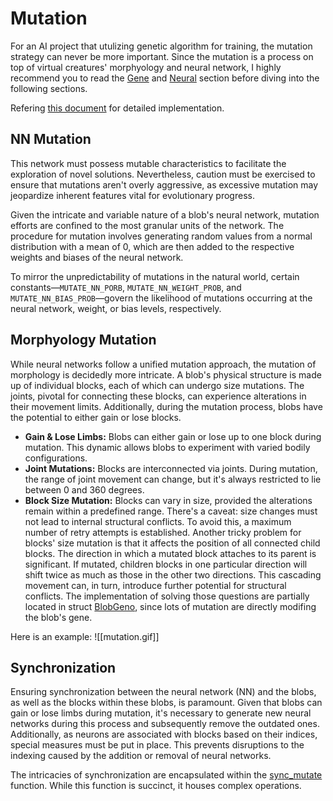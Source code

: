 # Mutation

For an AI project that utulizing genetic algorithm for training, the mutation strategy can never be more important. Since the mutation is a process on top of virtual creatures' morphyology and neural network, I highly recommend you to read the [Gene](Gene.md) and [Neural](Neural.md) section before diving into the following sections.

Refering [this document](https://evodoc.kaiyuanlou.com/evosim/mutate/index.html) for detailed implementation.
## NN Mutation

This network must possess mutable characteristics to facilitate the exploration of novel solutions. Nevertheless, caution must be exercised to ensure that mutations aren't overly aggressive, as excessive mutation may jeopardize inherent features vital for evolutionary progress.

Given the intricate and variable nature of a blob's neural network, mutation efforts are confined to the most granular units of the network. The procedure for mutation involves generating random values from a normal distribution with a mean of $0$, which are then added to the respective weights and biases of the neural network.

To mirror the unpredictability of mutations in the natural world, certain constants—`MUTATE_NN_PORB`, `MUTATE_NN_WEIGHT_PROB`, and `MUTATE_NN_BIAS_PROB`—govern the likelihood of mutations occurring at the neural network, weight, or bias levels, respectively.

## Morphyology Mutation

While neural networks follow a unified mutation approach, the mutation of morphology is decidedly more intricate. A blob's physical structure is made up of individual blocks, each of which can undergo size mutations. The joints, pivotal for connecting these blocks, can experience alterations in their movement limits. Additionally, during the mutation process, blobs have the potential to either gain or lose blocks.

- **Gain & Lose Limbs:** Blobs can either gain or lose up to one block during mutation. This dynamic allows blobs to experiment with varied bodily configurations.
- **Joint Mutations:** Blocks are interconnected via joints. During mutation, the range of joint movement can change, but it's always restricted to lie between 0 and 360 degrees.
- **Block Size Mutation:** Blocks can vary in size, provided the alterations remain within a predefined range. There's a caveat: size changes must not lead to internal structural conflicts. To avoid this, a maximum number of retry attempts is established. Another tricky problem for blocks' size mutation is that it affects the position of all connected child blocks. The direction in which a mutated block attaches to its parent is significant. If mutated, children blocks in one particular direction will shift twice as much as those in the other two directions. This cascading movement can, in turn, introduce further potential for structural conflicts. The implementation of solving those questions are partially located in struct [BlobGeno](https://evodoc.kaiyuanlou.com/evosim/blob/geno_blob_builder/struct.BlobGeno.html), since lots of mutation are directly modifing the blob's gene.

Here is an example:
![[mutation.gif]]
## Synchronization

Ensuring synchronization between the neural network (NN) and the blobs, as well as the blocks within these blobs, is paramount. Given that blobs can gain or lose limbs during mutation, it's necessary to generate new neural networks during this process and subsequently remove the outdated ones. Additionally, as neurons are associated with blocks based on their indices, special measures must be put in place. This prevents disruptions to the indexing caused by the addition or removal of neural networks.

The intricacies of synchronization are encapsulated within the [sync_mutate](https://evodoc.kaiyuanlou.com/evosim/mutate/mutate/fn.sync_mutate.html) function. While this function is succinct, it houses complex operations.